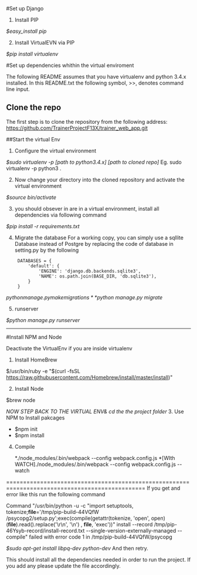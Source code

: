 


#Set up Django

1. Install PIP

  *$easy_install pip*

2. Install VirtualEVN via PIP

  *$pip install virtualenv*


#Set up dependencies whithin the virtual enviroment

The following README assumes that you have virtualenv and python 3.4.x installed.
In this README.txt the following symbol, >>, denotes command line input.

## Clone the repo
The first step is to clone the repository from the following address:
https://github.com/TrainerProjectF13X/trainer_web_app.git


##Start the virtual Env

1. Configure the virtual environment

  *$sudo virtualenv -p [path to python3.4.x] [path to cloned repo]*
  Eg. sudo virtualenv -p python3 .


2. Now change your directory into the cloned repository and activate the virtual environment

  *$source bin/activate*



3. you should obsever in are in a virtual environment, install all dependencies via following command


  *$pip install -r requirements.txt*


4. Migrate the database
  For a working copy, you can simply use a sqllite Database instead of Postgre by replacing the code of database in setting.py by the following


            
        DATABASES = {
            'default': {
                'ENGINE': 'django.db.backends.sqlite3',
                'NAME': os.path.join(BASE_DIR, 'db.sqlite3'),
            }
        }


  *$python manage.py makemigrations*
  *$python manage.py migrate*


5. runserver

  *$python manage.py runserver*

------------------------------------------------

#Install NPM and Node

  Deactivate the VirtualEnv if you are inside virtualenv

1. Install HomeBrew

  $/usr/bin/ruby -e "$(curl -fsSL https://raw.githubusercontent.com/Homebrew/install/master/install)"

2. Install Node

  $brew node

*NOW STEP BACK TO THE VIRTUAL ENV& cd the the project folder*
3. Use NPM to Install pakcages

   * $npm init
   * $npm install
4. Compile 

   *./node_modules/.bin/webpack --config webpack.config.js
   *[WIth WATCH]./node_modules/.bin/webpack --config webpack.config.js --watch

===============================================================================================
If you get and error like this run the following command 

Command "/usr/bin/python -u -c "import setuptools, tokenize;__file__='/tmp/pip-build-44VQfW
/psycopg2/setup.py';exec(compile(getattr(tokenize, 'open', open)(__file__).read().replace('\r\n', '\n')
, __file__, 'exec'))" install --record /tmp/pip-46Ysyb-record/install-record.txt 
--single-version-externally-managed --compile" failed with error code 1 in /tmp/pip-build-44VQfW/psycopg



  *$sudo apt-get install libpq-dev python-dev*
  And then retry.


This should install all the dependencies needed in order to run the project. 
If you add any please update the file accordingly.
